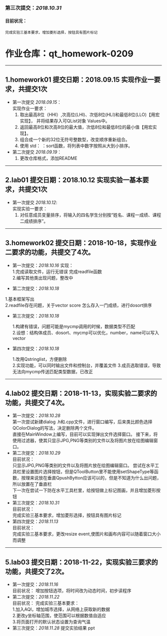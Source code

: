 ﻿### 第三次提交：*2018.10.31*
  #### 目前状况：  
    完成实验三基本要求，增加菱形选择，按钮具有图片标记  
 # 作业仓库：qt_homework-0209

---
## 1.homework01  提交日期：2018.09.15  **实现作业一要求，共提交1次**
 +  第一次提交 *2018.09.15*：  
    实现作业一要求：   
    1. 取出最高8位（HHI）,次高位(LHI)、次低8位(HLI)和最低8位(LLO)【用宏实现】，
    并将结果存入可QList对象 Values中。
    2. 返回最高8位和次高8位的最大值，次低8位和最低8位的最小值【用宏实现】。
    3. 组合成一个新的32位无符号整数型，改变顺序重新组合。
    4. 使用 std： ：sort函数，将列表中数字按照从大到小排序。
  + 第二次提交 *2018.09.19*：
    1. 更改仓库格式，添加README

---
## 2.lab01 提交日期：2018.10.12  **实现实验一基本要求，共提交1次**
 +  第一次提交 *2018.10.12*:   
    实现实验一要求：
    1. 对任意成员变量排序，将输入的四名学生分别按“姓名、课程一成绩、课程二成绩排序”。

---
## 3.homework02 提交日期：2018-10-18，实现作业二要求的功能，共提交了4次。

 + 第一次提交：*2018.10.16*
  实现：   
  1.完成读取文件，运行无错误 完成readfile函数     
  2.编写其他类出现问题，整改中   

 + 第二次提交：*2018.10.18*  
 
  1.基本框架写出  
  2.readfile存在问题，关于vector score 怎么存入一门成绩，进行dosort排序 

 + 第三次提交：*2018.10.18*  
   
   1.构建有错误，问题可能是mycmp调用的时候，数据类型不匹配   
   2.设想：结构体成员、dosort、mycmp可以优化，number，name可以写入vector  


 + 第四次提交：*2018.10.18*  
   
   1.改用Qstringlist，方便删除   
   2.实现功能，可以同时输出文件和控制台，并覆盖文件
   3.成员选取错误，导致无法向mycmp传送匹配类型数据，已改正
---
## 4.lab02 提交日期：2018-11-13，实现实验二要求的功能，共提交了4次。

 + 第一次提交：*2018.10.28*  
    第一次尝试新建dialog .h和.cpp文件，进行窗口编写，后来类比颜色选择QColorDialog的写法，决定删除两个文件。  
    直接在MainWindow上编写，目前可以实现弹出文件选择窗口。 
    接下来，将使用过滤器，使其只显示JPG,PNG等类别的文件以及将图片放在绘图编辑窗口。 
 + 第二次提交：*2018.10.29*  
    目前状况：  
    只显示JPG,PNG等类别的文件以及将图片放在绘图编辑窗口。 
    尝试在水平工具栏里设置图片选择按钮，但是QToolButton里不能使用setShapeType等函数，按理来说放在垂直QpushBytton应该可以的，但是不知道为什么出问题，所以放置在了垂直栏  
    下一次在尝试一下防在水平工具栏里，给按钮做上标记图画，并且增加菱形按钮    
 + 第三次提交：*2018.10.31*    
    目前状况：  
    完成实验三基本要求，增加菱形选择，按钮具有图片标记  
 + 第四次提交：*2018.11.13*  
    目前状况：  
    完成实验三基本要求，更改resize event,使图片和画布内容可以随着窗口大小而调整
 ---
## 5.lab03 提交日期：2018-11-22，实现实验三要求的功能，共提交了2次。

 + 第一次提交：*2018.11.16*  
   目前状况：
   增加按钮选项，将时间改为动态时间，初步读程序 
 + 第二次提交：*2018.11.22*  
   目前状况：
   完成实验三基本要求：  
	1.加入AQI，增加城市选择，从网络上获取新的数据  
	2.更改y坐标轴范围，使范围可以根据数值自适应  
	3.将页面打开的默认状态设置为查询气温 
 + 第三次提交：*2018.11.28* 
	提交实验结果 ppt 

  